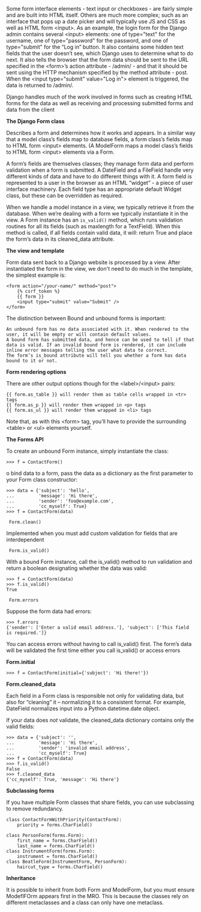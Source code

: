 Some form interface elements - text input or checkboxes - are fairly simple and are built into HTML itself. Others are much more complex; such as an interface that pops up a date picker and will typically use JS and CSS as well as HTML form \<input>.
As an example, the login form for the Django admin contains several \<input> elements: one of type="text" for the username, one of type="password" for the password, and one of type="submit" for the “Log in” button. It also contains some hidden text fields that the user doesn’t see, which Django uses to determine what to do next.
It also tells the browser that the form data should be sent to the URL specified in the \<form>’s action attribute - /admin/ - and that it should be sent using the HTTP mechanism specified by the method attribute - post.
When the \<input type="submit" value="Log in"> element is triggered, the data is returned to /admin/.

Django handles much of the work involved in forms such as creating HTML forms for the data as well as receiving and processing submitted forms and data from the client

**The Django Form class**

Describes a form and determines how it works and appears. In a similar way that a model class’s fields map to database fields, a form class’s fields map to HTML form \<input> elements. (A ModelForm maps a model class’s fields to HTML form \<input> elements via a Form.

A form’s fields are themselves classes; they manage form data and perform validation when a form is submitted. A DateField and a FileField handle very different kinds of data and have to do different things with it.
A form field is represented to a user in the browser as an HTML “widget” - a piece of user interface machinery. Each field type has an appropriate default Widget class, but these can be overridden as required.

When we handle a model instance in a view, we typically retrieve it from the database. When we’re dealing with a form we typically instantiate it in the view.
A Form instance has an `is_valid()` method, which runs validation routines for all its fields (such as maxlength for a TextField). When this method is called, if all fields contain valid data, it will:
return True and place the form’s data in its cleaned_data attribute. 

**The view and template**

Form data sent back to a Django website is processed by a view. After instantiated the form in the view, we don't need to do much in the template, the simplest example is:

    <form action="/your-name/" method="post">
        {% csrf_token %}
        {{ form }}
        <input type="submit" value="Submit" />
    </form>

The distinction between Bound and unbound forms is important:

    An unbound form has no data associated with it. When rendered to the user, it will be empty or will contain default values.
    A bound form has submitted data, and hence can be used to tell if that data is valid. If an invalid bound form is rendered, it can include inline error messages telling the user what data to correct.
    The form’s is_bound attribute will tell you whether a form has data bound to it or not.
    
**Form rendering options**

There are other output options though for the \<label>/\<input> pairs:

    {{ form.as_table }} will render them as table cells wrapped in <tr> tags
    {{ form.as_p }} will render them wrapped in <p> tags
    {{ form.as_ul }} will render them wrapped in <li> tags

Note that, as with this \<form> tag, you’ll have to provide the surrounding \<table> or \<ul> elements yourself.

**The Forms API**

To create an unbound Form instance, simply instantiate the class:

    >>> f = ContactForm()

o bind data to a form, pass the data as a dictionary as the first parameter to your Form class constructor:

    >>> data = {'subject': 'hello',
    ...         'message': 'Hi there',
    ...         'sender': 'foo@example.com',
    ...         'cc_myself': True}
    >>> f = ContactForm(data)
    
` Form.clean()`

Implemented when you must add custom validation for fields that are interdependent

` Form.is_valid()`

With a bound Form instance, call the is_valid() method to run validation and return a boolean designating whether the data was valid:

    >>> f = ContactForm(data)
    >>> f.is_valid()
    True
    
` Form.errors`

Suppose the form data had errors:

    >>> f.errors
    {'sender': ['Enter a valid email address.'], 'subject': ['This field is required.']}
    
You can access errors without having to call is_valid() first. The form’s data will be validated the first time either you call is_valid() or access errors

**Form.initial**

    >>> f = ContactForm(initial={'subject': 'Hi there!'})
 
**Form.cleaned_data**

Each field in a Form class is responsible not only for validating data, but also for “cleaning” it – normalizing it to a consistent format.
For example, DateField normalizes input into a Python datetime.date object.

If your data does *not* validate, the cleaned_data dictionary contains only the valid fields:

    >>> data = {'subject': '',
    ...         'message': 'Hi there',
    ...         'sender': 'invalid email address',
    ...         'cc_myself': True}
    >>> f = ContactForm(data)
    >>> f.is_valid()
    False
    >>> f.cleaned_data
    {'cc_myself': True, 'message': 'Hi there'}    

**Subclassing forms**

If you have multiple Form classes that share fields, you can use subclassing to remove redundancy.

    class ContactFormWithPriority(ContactForm):
        priority = forms.CharField()

    class PersonForm(forms.Form):
        first_name = forms.CharField()
        last_name = forms.CharField()
    class InstrumentForm(forms.Form):
        instrument = forms.CharField()
    class BeatleForm(InstrumentForm, PersonForm):
        haircut_type = forms.CharField()

**Inheritance**

It is possible to inherit from both Form and ModelForm, but you must ensure ModeflFOrm
appears first in the MRO. This is because the classes rely on different metaclasses and a
class can only have one metaclass.




